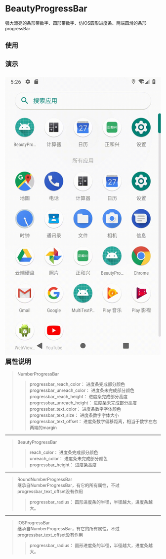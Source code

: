 # BeautyProgressBar
强大漂亮的条形带数字、圆形带数字、仿IOS圆形进度条、两端圆滑的条形progressBar

使用
-----
演示
-----
![](https://github.com/kjt666/ImageCache/blob/master/BeautyProgressBar.gif)<br>
属性说明
-----

>NumberProgressBar
>>progressbar_reach_color：
进度条完成部分颜色<br>
>>progressbar_unreach_color：
进度条未完成部分颜色<br>
>>progressbar_reach_height：
进度条完成部分高度<br>
>>progressbar_unreach_height：
进度条未完成部分高度<br>
>>progressbar_text_color：
进度条数字字体颜色<br>
>>progressbar_text_size：
进度条数字字体大小<br>
>>progressbar_text_offset：
进度条数字偏移距离，相当于数字左右两端的margin<br>

-----
>BeautyProgressBar
>>reach_color：
进度条完成部分颜色<br>
>>unreach_color：
进度条未完成部分颜色<br>
>>progressbar_height：
进度条高度<br>

-----
>RoundNumberProgressBar<br>
>继承自NumberProgressBar，有它的所有属性，不过progressbar_text_offset没有作用
>>progressbar_radius：
圆形进度条的半径，半径越大，进度条越大。

-----
>IOSProgressBar<br>
>继承自NumberProgressBar，有它的所有属性，不过progressbar_text_offset没有作用
>>progressbar_radius：
圆形进度条的半径，半径越大，进度条越大。

